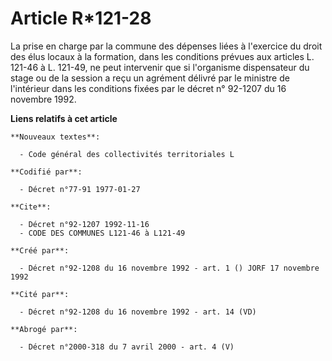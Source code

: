 # Article R*121-28

La prise en charge par la commune des dépenses liées à l'exercice du droit des élus locaux à la formation, dans les
conditions prévues aux articles L. 121-46 à L. 121-49, ne peut intervenir que si l'organisme dispensateur du stage ou de la
session a reçu un agrément délivré par le ministre de l'intérieur dans les conditions fixées par le décret n° 92-1207 du 16
novembre 1992.

**Liens relatifs à cet article**

	**Nouveaux textes**:

	  - Code général des collectivités territoriales L

	**Codifié par**:

	  - Décret n°77-91 1977-01-27

	**Cite**:

	  - Décret n°92-1207 1992-11-16
	  - CODE DES COMMUNES L121-46 à L121-49

	**Créé par**:

	  - Décret n°92-1208 du 16 novembre 1992 - art. 1 () JORF 17 novembre 1992

	**Cité par**:

	  - Décret n°92-1208 du 16 novembre 1992 - art. 14 (VD)

	**Abrogé par**:

	  - Décret n°2000-318 du 7 avril 2000 - art. 4 (V)
